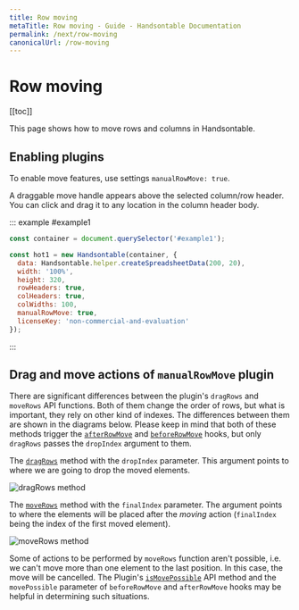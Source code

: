 ```yaml
---
title: Row moving
metaTitle: Row moving - Guide - Handsontable Documentation
permalink: /next/row-moving
canonicalUrl: /row-moving
---
```


# Row moving

[[toc]]

This page shows how to move rows and columns in Handsontable.

## Enabling plugins

To enable move features, use settings `manualRowMove: true`.

A draggable move handle appears above the selected column/row header. You can click and drag it to any location in the column header body.

::: example #example1
```js
const container = document.querySelector('#example1');

const hot1 = new Handsontable(container, {
  data: Handsontable.helper.createSpreadsheetData(200, 20),
  width: '100%',
  height: 320,
  rowHeaders: true,
  colHeaders: true,
  colWidths: 100,
  manualRowMove: true,
  licenseKey: 'non-commercial-and-evaluation'
});
```
:::

## Drag and move actions of `manualRowMove` plugin

There are significant differences between the plugin's `dragRows` and `moveRows` API functions. Both of them change the order of rows, but what is important, they rely on other kind of indexes. The differences between them are shown in the diagrams below. Please keep in mind that both of these methods trigger the [`afterRowMove`](api/pluginHooks.md#afterrowmove) and [`beforeRowMove`](api/pluginHooks.md#beforerowmove) hooks, but only `dragRows` passes the `dropIndex` argument to them.

The [`dragRows`](api/plugins/manualRowMove/manualRowMove.md#dragrows) method with the `dropIndex` parameter. This argument points to where we are going to drop the moved elements.

![dragRows method](/docs/img/drag_action.svg)

The [`moveRows`](api/plugins/manualRowMove/manualRowMove.md#moverows) method with the `finalIndex` parameter. The argument points to where the elements will be placed after the _moving_ action (`finalIndex` being the index of the first moved element).

![moveRows method](/docs/img/move_action.svg)

Some of actions to be performed by `moveRows` function aren't possible, i.e. we can't move more than one element to the last position. In this case, the move will be cancelled. The Plugin's [`isMovePossible`](api/plugins/manualRowMove/manualRowMove.md#ismovepossible) API method and the `movePossible` parameter of `beforeRowMove` and `afterRowMove` hooks may be helpful in determining such situations.
